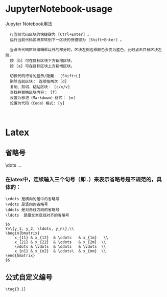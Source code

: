 # JupyterNotebook-usage
Jupyter Notebook用法

```
  行当前代码区块的快捷键为 [Ctrl+Enter] 。
  运行当前代码区块并转到下一区块的快捷键为 [Shift+Enter] 。

  当点击代码区块编辑框以外的部分时，区块左侧边框颜色会变为蓝色，此时点击目标区块左侧，
  按 [b] 可在目标区块下方新增区块，
  按 [a] 可在目标区块上方新增区块。
  
  切换代码行号的显示/隐藏： [Shift+L]
  删除当前区块： 连续按两次 [d]
  复制、剪切、粘贴区块： [c/x/v]
  查找并替换区块内容： [f]
  设置为标记（Markdown）格式： [m]
  设置为代码（Code）格式: [y]
  
  
```

# Latex

## 省略号
  \dots
  $\dots$

### 在latex中，连续输入三个句号（即 .）来表示省略号是不规范的，具体的：

    \cdots 是横向的居中的省略号
    \vdots 是竖向的省略号
    \ddots 是对角线方向的省略号
    \ldots  是跟文本底线对齐的省略号
   
    $$
    Y=\{y_1, y_2, \ldots, y_n\},\\
    \begin{bmatrix}
    	x_{11} & x_{12}  & \cdots   & x_{1m}   \\
    	x_{21} & x_{22}  & \cdots   & x_{2m}  \\
    	\vdots & \vdots  & \ddots   & \vdots  \\
    	x_{n1} & x_{n2}  & \cdots\  & x_{nm}  \\
    \end{bmatrix}
    $$
    

## 公式自定义编号 
    \tag{3.1}
